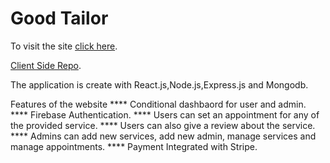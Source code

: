# Good Tailor

To visit the site [click here](https://goodtailor-363c9.web.app).

[Client Side Repo](https://github.com/Porgramming-Hero-web-course/complete-website-client-RudroMajumder).

The application is create with React.js,Node.js,Express.js and Mongodb.

Features of the website
    **** Conditional dashbaord for user and admin.
    **** Firebase Authentication.
    **** Users can set an appointment for any of the provided service.
    **** Users can also give a review about the service.
    **** Admins can add new services, add new admin, manage services and manage appointments.
    **** Payment Integrated with Stripe.


